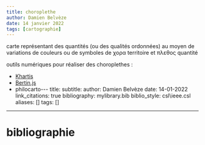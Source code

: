 ```yaml
---
title: choroplethe
author: Damien Belvèze
date: 14 janvier 2022
tags: [cartographie]
---
```


carte représentant des quantités (ou des qualités ordonnées) au moyen de variations de couleurs ou de symboles
de χορα  territoire et πλεθος quantité

outils numériques pour réaliser des choroplethes : 

- [Khartis](http://www.sciencespo.fr/cartographie/khartis/app/project/new/step1)
- [Bertin.js](https://observablehq.com/collection/@neocartocnrs/bertin)
- philocarto---
title: 
subtitle:
author: Damien Belvèze
date: 14-01-2022
link_citations: true
bibliography: mylibrary.bib
biblio_style: csl\ieee.csl
aliases: []
tags: []
---







# bibliographie


